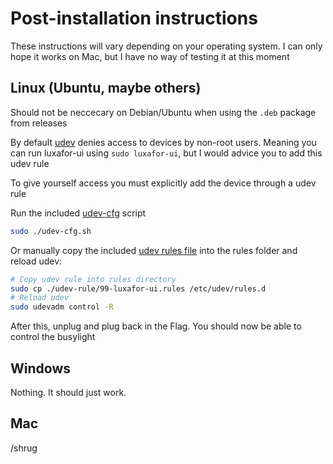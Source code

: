 # Post-installation instructions

These instructions will vary depending on your operating system. I can only hope it works on Mac, but I have no way of testing it at this moment

## Linux (Ubuntu, maybe others)
Should not be neccecary on Debian/Ubuntu when using the `.deb` package from releases


By default [udev](https://en.wikipedia.org/wiki/Udev) denies access to devices by non-root users.
Meaning you can run luxafor-ui using `sudo luxafor-ui`, but I would advice you to add this udev rule


To give yourself access you must explicitly add the device through a udev rule

Run the included [udev-cfg](./udev-cfg.sh) script
```bash
sudo ./udev-cfg.sh
```


Or manually copy the included [udev rules file](./udev-rule/99-luxafor-ui.rules) into the rules folder and reload udev:

```bash
# Copy udev rule into rules directory
sudo cp ./udev-rule/99-luxafor-ui.rules /etc/udev/rules.d
# Reload udev
sudo udevadm control -R
```

After this, unplug and plug back in the Flag. You should now be able to control the busylight


## Windows
Nothing. It should just work.


## Mac
/shrug

